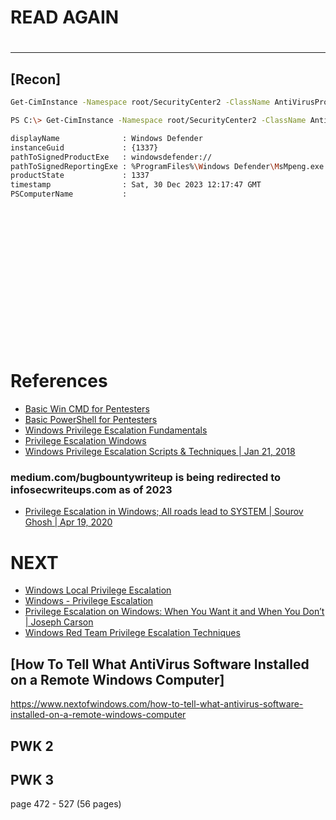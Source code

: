 # READ AGAIN

# 

-------------------------------------------

## [Recon]
```sh
Get-CimInstance -Namespace root/SecurityCenter2 -ClassName AntiVirusProduct
```
 
```sh
PS C:\> Get-CimInstance -Namespace root/SecurityCenter2 -ClassName AntiVirusProduct

displayName              : Windows Defender
instanceGuid             : {1337}
pathToSignedProductExe   : windowsdefender://
pathToSignedReportingExe : %ProgramFiles%\Windows Defender\MsMpeng.exe
productState             : 1337
timestamp                : Sat, 30 Dec 2023 12:17:47 GMT
PSComputerName           :
```

## 
```sh

```

## 
```sh

```

## 
```sh

```

## 
```sh

```

## 
```sh

```

## 
```sh

```

## 
```sh

```

## 
```sh

```

# References

- [Basic Win CMD for Pentesters](https://book.hacktricks.xyz/windows-hardening/basic-cmd-for-pentesters)
- [Basic PowerShell for Pentesters](https://book.hacktricks.xyz/windows-hardening/basic-powershell-for-pentesters)
- [Windows Privilege Escalation Fundamentals](https://fuzzysecurity.com/tutorials/16.html)
- [Privilege Escalation Windows](https://sushant747.gitbooks.io/total-oscp-guide/content/privilege_escalation_windows.html)
- [Windows Privilege Escalation Scripts & Techniques | Jan 21, 2018](https://rahmatnurfauzi.medium.com/windows-privilege-escalation-scripts-techniques-30fa37bd194)

### medium.com/bugbountywriteup is being redirected to infosecwriteups.com as of 2023

- [Privilege Escalation in Windows; All roads lead to SYSTEM | Sourov Ghosh | Apr 19, 2020](https://infosecwriteups.com/privilege-escalation-in-windows-380bee3a2842)

# NEXT

- [Windows Local Privilege Escalation](https://book.hacktricks.xyz/windows-hardening/windows-local-privilege-escalation)
- [Windows - Privilege Escalation](https://github.com/swisskyrepo/PayloadsAllTheThings/blob/master/Methodology%20and%20Resources/Windows%20-%20Privilege%20Escalation.md)
- [Privilege Escalation on Windows: When You Want it and When You Don’t | Joseph Carson](https://delinea.com/blog/windows-privilege-escalation)
- [Windows Red Team Privilege Escalation Techniques](https://hackersploit.org/windows-privilege-escalation-fundamentals/)


## [How To Tell What AntiVirus Software Installed on a Remote Windows Computer]
https://www.nextofwindows.com/how-to-tell-what-antivirus-software-installed-on-a-remote-windows-computer

## PWK 2


## PWK 3
page 472 - 527 (56 pages)